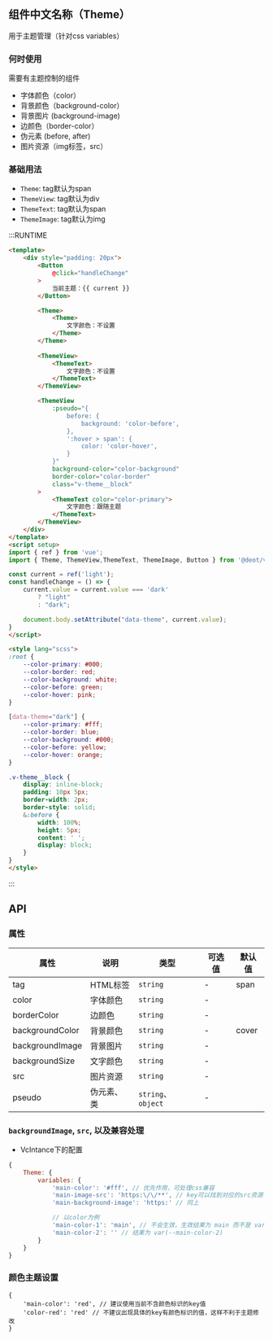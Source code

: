## 组件中文名称（Theme）
用于主题管理（针对css variables）

### 何时使用
需要有主题控制的组件

- 字体颜色（color）
- 背景颜色（background-color）
- 背景图片 (background-image)
- 边颜色（border-color）
- 伪元素 (before, after)
- 图片资源（img标签，src）


### 基础用法

- `Theme`: tag默认为span
- `ThemeView`: tag默认为div
- `ThemeText`: tag默认为span
- `ThemeImage`: tag默认为img

:::RUNTIME
```html
<template>
	<div style="padding: 20px">
		<Button 
			@click="handleChange"
		>
			当前主题：{{ current }}
		</Button>

		<Theme>
			<Theme>
				文字颜色：不设置
			</Theme>
		</Theme>
		
		<ThemeView>
			<ThemeText>
				文字颜色：不设置
			</ThemeText>
		</ThemeView>

		<ThemeView 
			:pseudo="{
				before: {
					background: 'color-before',
				},
				':hover > span': {
					color: 'color-hover',
				}
			}"
			background-color="color-background" 
			border-color="color-border"
			class="v-theme__block"
		>
			<ThemeText color="color-primary">
				文字颜色：跟随主题
			</ThemeText>
		</ThemeView>
	</div>
</template>
<script setup>
import { ref } from 'vue'; 
import { Theme, ThemeView,ThemeText, ThemeImage, Button } from '@deot/vc';

const current = ref('light');
const handleChange = () => {
	current.value = current.value === 'dark' 
		? "light"
		: "dark";

	document.body.setAttribute("data-theme", current.value);
}
</script>

<style lang="scss">
:root {
	--color-primary: #000;
	--color-border: red;
	--color-background: white;
	--color-before: green;
	--color-hover: pink;
}

[data-theme="dark"] {
	--color-primary: #fff;
	--color-border: blue;
	--color-background: #000;
	--color-before: yellow;
	--color-hover: orange;
}

.v-theme__block {
	display: inline-block; 
	padding: 10px 5px; 
	border-width: 2px; 
	border-style: solid;
	&:before {
		width: 100%;
		height: 5px;
		content: ' ';
		display: block;
	}
}
</style>

```
:::

## API

### 属性

| 属性              | 说明     | 类型                | 可选值 | 默认值     |
| --------------- | ------ | ----------------- | --- | ------- |
| tag             | HTML标签 | `string`          | -   | span  |
| color           | 字体颜色   | `string`          | -   |       |
| borderColor     | 边颜色    | `string`          | -   |       |
| backgroundColor | 背景颜色   | `string`          | -   | cover |
| backgroundImage | 背景图片   | `string`          | -   |       |
| backgroundSize  | 文字颜色   | `string`          | -   |       |
| src             | 图片资源   | `string`          | -   |       |
| pseudo          | 伪元素、类  | `string`、`object` | -   |       |


### `backgroundImage`, `src`, 以及兼容处理

- VcIntance下的配置

```js
{
	Theme: {
		variables: {
			'main-color': '#fff', // 优先作用，可处理css兼容
			'main-image-src': 'https:\/\/**', // key可以找到对应的src资源
			'main-background-image': 'https:' // 同上

			// 以color为例
			'main-color-1': 'main', // 不会生效，生效结果为 main 而不是 var(--main), 要具体的值
			'main-color-2': '' // 结果为 var(--main-color-2)
		}
	}
}
```

### 颜色主题设置
```
{
	'main-color': 'red', // 建议使用当前不含颜色标识的key值
	'color-red': 'red' // 不建议出现具体的key有颜色标识的值，这样不利于主题修改
}
```
